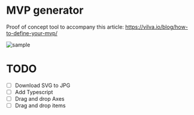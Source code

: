 # MVP generator

Proof of concept tool to accompany this article: https://vilva.io/blog/how-to-define-your-mvp/

![sample](https://user-images.githubusercontent.com/8507571/66339540-431fa380-e93b-11e9-9f57-8f63be1d9912.gif)

# TODO

- [ ] Download SVG to JPG
- [ ] Add Typescript
- [ ] Drag and drop Axes
- [ ] Drag and drop items